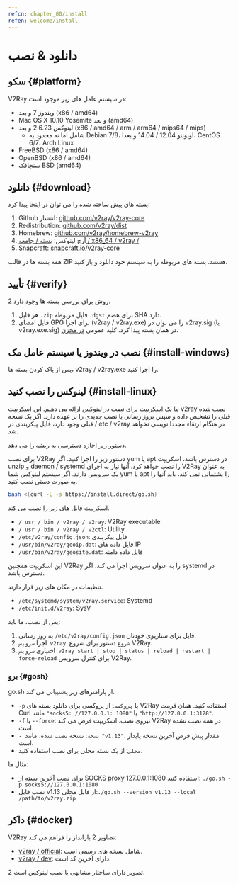 ```yaml
---
refcn: chapter_00/install
refen: welcome/install
---
```


# دانلود & نصب

## سکو {#platform}

V2Ray در سیستم عامل های زیر موجود است:

* ویندوز 7 و بعد (x86 / amd64)
* Mac OS X 10.10 Yosemite و بعد (amd64)
* لینوکس 2.6.23 و بعد (x86 / amd64 / arm / arm64 / mips64 / mips) 
  * شامل اما نه محدود به Debian 7/8، اوبونتو 12.04 / 14.04 و بعدا، CentOS 6/7، Arch Linux
* FreeBSD (x86 / amd64)
* OpenBSD (x86 / amd64)
* سنجاقک BSD (amd64)

## دانلود {#download}

بسته های پیش ساخته شده را می توان در اینجا پیدا کرد:

1. Github انتشار: [github.com/v2ray/v2ray-core](https://github.com/v2ray/v2ray-core/releases)
2. Redistribution: [github.com/v2ray/dist](https://github.com/v2ray/dist)
3. Homebrew: [github.com/v2ray/homebrew-v2ray](https://github.com/v2ray/homebrew-v2ray)
4. آرچ لینوکس: [بسته / جامعه / x86_64 / v2ray /](https://www.archlinux.org/packages/community/x86_64/v2ray/)
5. Snapcraft: [snapcraft.io/v2ray-core](https://snapcraft.io/v2ray-core)

همه بسته ها در قالب ZIP هستند. بسته های مربوطه را به سیستم خود دانلود و باز کنید.

## تأیید {#verify}

2 روش برای بررسی بسته ها وجود دارد.

1. هر فایل `.zip` فایل مربوطه `.dgst` برای هضم SHA دارد.
2. فایل امضای GPG برای اجرا (v2ray / v2ray.exe) را می توان در v2ray.sig (یا v2ray.exe.sig) در همان بسته پیدا کرد. کلید عمومی [در مخزن](https://raw.githubusercontent.com/v2ray/v2ray-core/master/release/verify/official_release.asc).

## نصب در ویندوز یا سیستم عامل مک {#install-windows}

پس از پاک کردن بسته ها، v2ray / v2ray.exe را اجرا کنید.

## لینوکس را نصب کنید {#install-linux}

ما یک اسکریپت برای نصب در لینوکس ارائه می دهیم. این اسکریپت v2ray نصب شده قبلی را تشخیص داده و سپس بروز رسانی یا نصب جدیدی را بر عهده دارد. اگر یک نسخه قبلی وجود دارد، فایل پیکربندی در / etc / v2ray در هنگام ارتقاء مجددا نویسی نخواهد شد.

دستور زیر اجازه دسترسی به ریشه را می دهد.

برای نصب V2Ray دستور زیر را اجرا کنید. اگر yum یا apt در دسترس باشد، اسکریپت unzip و daemon / systemd را نصب خواهد کرد. آنها نیاز به اجرای V2Ray به عنوان یک سرویس دارند. اگر سیستم لینوکس شما yum یا apt را پشتیبانی نمی کند، باید آنها را به صورت دستی نصب کنید.

```bash
bash <(curl -L -s https://install.direct/go.sh)
```

اسکریپت فایل های زیر را نصب می کند.

* `/ usr / bin / v2ray / v2ray`: V2Ray executable
* `/ usr / bin / v2ray / v2ctl`: Utility
* `/etc/v2ray/config.json`: فایل پیکربندی
* `/usr/bin/v2ray/geoip.dat`: فایل داده های IP
* `/usr/bin/v2ray/geosite.dat`: فایل داده دامنه

این اسکریپت همچنین V2Ray را به عنوان سرویس اجرا می کند، اگر systemd در دسترس باشد.

تنظیمات در مکان های زیر قرار دارند.

* `/etc/systemd/system/v2ray.service`: Systemd
* `/etc/init.d/v2ray`: SysV

پس از نصب، ما باید:

1. به روز رسانی `/etc/v2ray/config.json` فایل برای سناریوی خودتان.
2. اجرا `سرویس v2ray شروع` دستور برای شروع V2Ray.
3. اختیاری `سرویس v2ray start | stop | status | reload | restart | force-reload` برای کنترل سرویس V2Ray.

### برو {#gosh}

go.sh از پارامترهای زیر پشتیبانی می کند.

* `-p` یا `پروکسی`: از پروکسی برای دانلود بسته های V2Ray استفاده کنید. همان فرمت Curl مانند `"socks5: //127.0.0.1: 1080"` یا `"http://127.0.0.1:3128"`.
* `-f` یا `--force`: نیروی نصب. اسکریپت فرض می کند V2Ray در همه نصب نشده است.
* `- نسخه`: نسخه نصب شده، مانند `"v1.13"`. مقدار پیش فرض آخرین نسخه پایدار است.
* `محلی`: از یک بسته محلی برای نصب استفاده کنید.

مثال ها:

* برای نصب آخرین بسته از SOCKS proxy 127.0.0.1:1080 استفاده کنید: ```./go.sh -p socks5://127.0.0.1:1080```
* نصب فایل v1.13 از فایل محلی:```./go.sh --version v1.13 --local /path/to/v2ray.zip```

## داكر {#docker}

V2Ray تصاویر 2 بارانداز را فراهم می کند:

* [v2ray / official](https://hub.docker.com/r/v2ray/official/): شامل نسخه های رسمی است.
* [v2ray / dev](https://hub.docker.com/r/v2ray/dev/): دارای آخرین کد است.

2 تصویر دارای ساختار مشابهی با نصب لینوکس است.